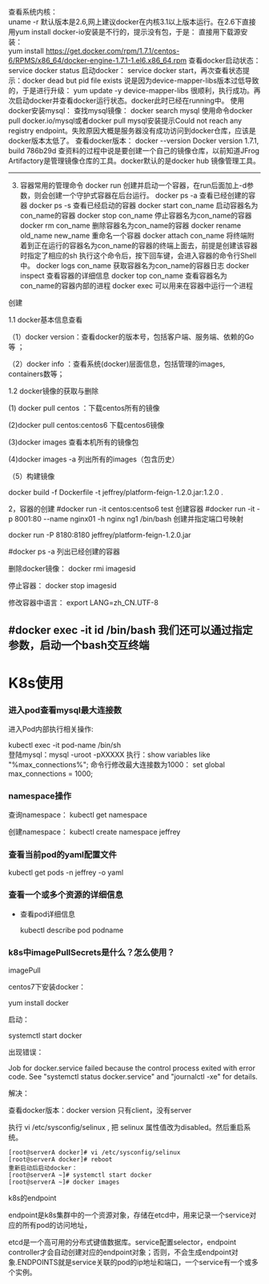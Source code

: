查看系统内核：  
uname -r
默认版本是2.6,网上建议docker在内核3.1以上版本运行。在2.6下直接用yum install docker-io安装是不行的，提示没有包，于是：
直接用下载源安装：  
yum install https://get.docker.com/rpm/1.7.1/centos-6/RPMS/x86_64/docker-engine-1.7.1-1.el6.x86_64.rpm
查看docker启动状态：
service docker status
启动docker：
service docker start，再次查看状态提示：docker dead but pid file exists
说是因为device-mapper-libs版本过低导致的，于是进行升级：
yum update -y device-mapper-libs
很顺利，执行成功。再次启动docker并查看docker运行状态。docker此时已经在running中。
使用docker安装mysql：
查找mysql镜像：
docker search mysql
使用命令docker pull docker.io/mysql或者docker pull  mysql安装提示Could not reach any registry endpoint。失败原因大概是服务器没有成功访问到docker仓库，应该是docker版本太低了。
查看docker版本：
 docker --version
Docker version 1.7.1, build 786b29d
查资料的过程中说是要创建一个自己的镜像仓库，以前知道JFrog Artifactory是管理镜像仓库的工具。docker默认的是docker hub 镜像管理工具。

-----
3. 容器常用的管理命令
    docker run 创建并启动一个容器，在run后面加上-d参数，则会创建一个守护式容器在后台运行。
    docker ps -a 查看已经创建的容器
    docker ps -s 查看已经启动的容器
    docker start con_name 启动容器名为con_name的容器
    docker stop con_name 停止容器名为con_name的容器
    docker rm con_name 删除容器名为con_name的容器
    docker rename old_name new_name 重命名一个容器
    docker attach con_name 将终端附着到正在运行的容器名为con_name的容器的终端上面去，前提是创建该容器时指定了相应的sh
执行这个命令后，按下回车键，会进入容器的命令行Shell中。
    docker logs con_name 获取容器名为con_name的容器日志
    docker inspect 查看容器的详细信息
    docker top con_name 查看容器名为con_name的容器内部的进程
    docker exec 可以用来在容器中运行一个进程

创建

1.1 docker基本信息查看

（1）docker version：查看docker的版本号，包括客户端、服务端、依赖的Go等 ；

 

（2）docker info ：查看系统(docker)层面信息，包括管理的images, containers数等；

 

1.2 docker镜像的获取与删除

(1) docker pull centos ：下载centos所有的镜像

 

(2)docker pull centos:centos6  下载centos6镜像

 

(3)docker images  查看本机所有的镜像包

 (4)docker images -a  列出所有的images（包含历史）

（5）构建镜像

docker build -f Dockerfile -t jeffrey/platform-feign-1.2.0.jar:1.2.0 .

2，容器的创建
#docker run -it  centos:centso6 test      创建容器
#docker run -it -p 8001:80 --name nginx01 -h nginx ng1 /bin/bash   创建并指定端口号映射

docker run -P 8180:8180 jeffrey/platform-feign-1.2.0.jar

#docker ps -a                   列出已经创建的容器

删除docker镜像：
docker rmi imagesid

停止容器：
docker stop imagesid

修改容器中语言：
export LANG=zh_CN.UTF-8

#docker exec -it  id  /bin/bash               我们还可以通过指定参数，启动一个bash交互终端
----



#  K8s使用

### 进入pod查看mysql最大连接数

进入Pod内部执行相关操作: 

 kubectl exec -it pod-name /bin/sh  
登陆mysql：mysql -uroot -pXXXXX
执行：show variables like "%max_connections%";
命令行修改最大连接数为1000： set global max_connections = 1000;

### namespace操作

查询namespace： kubectl get namespace

创建namespace： kubectl create namespace jeffrey

### 查看当前pod的yaml配置文件

kubectl get pods -n jeffrey -o yaml

### 查看一个或多个资源的详细信息

+ 查看pod详细信息 

  kubectl describe pod podname

### k8s中**imagePullSecrets**是什么？怎么使用？

imagePull



centos7下安装docker：

yum install docker

启动：

systemctl start docker

出现错误：

Job for docker.service failed because the control process exited with error code. See "systemctl status docker.service" and "journalctl -xe" for details.

解决：

查看docker版本：docker version 只有client，没有server

执行 vi /etc/sysconfig/selinux , 把 selinux 属性值改为disabled。然后重启系统。

```
[root@serverA docker]# vi /etc/sysconfig/selinux
[root@serverA docker]# reboot
重新启动后启动docker：
[root@serverA ~]# systemctl start docker
[root@serverA ~]# docker images

```

k8s的endpoint

endpoint是k8s集群中的一个资源对象，存储在etcd中，用来记录一个service对应的所有pod的访问地址，

etcd是一个高可用的分布式键值数据库。service配置selector，endpoint controller才会自动创建对应的endpoint对象；否则，不会生成endpoint对象.ENDPOINTS就是service关联的pod的ip地址和端口，一个service有一个或多个实例。



